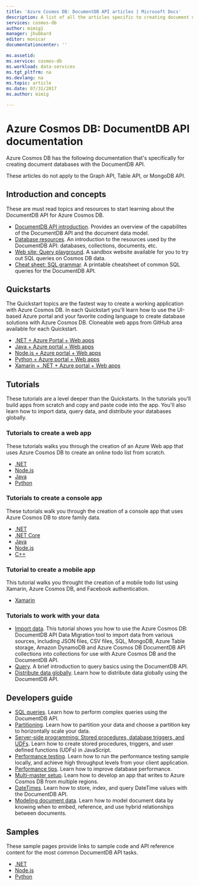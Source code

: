 ```yaml
---
title: 'Azure Cosmos DB: DocumentDB API articles | Microsoft Docs'
description: A list of all the articles specific to creating document databases with the DocumentDB API in Azure Cosmos DB. 
services: cosmos-db
author: mimig1
manager: jhubbard
editor: monicar
documentationcenter: ''

ms.assetid: 
ms.service: cosmos-db
ms.workload: data-services
ms.tgt_pltfrm: na
ms.devlang: na
ms.topic: article
ms.date: 07/31/2017
ms.author: mimig

---
```

# Azure Cosmos DB: DocumentDB API documentation

Azure Cosmos DB has the following documentation that's specifically for creating document databases with the DocumentDB API.

These articles do not apply to the Graph API, Table API, or MongoDB API. 

## Introduction and concepts

These are must read topics and resources to start learning about the DocumentDB API for Azure Cosmos DB.

- [DocumentDB API introduction](documentdb-introduction.md). Provides an overview of the capabilites of the DocumentDB API and the document data model.
- [Database resources](documentdb-resources.md). An introduction to the resources used by the DocumentDB API: databases, collections, documents, etc.
- [Web site: Query playground](https://www.documentdb.com/sql/demo). A sandbox website available for you to try out SQL queries on Cosmos DB data.
- [Cheat sheet: SQL grammar](documentdb-sql-query-cheat-sheet.md). A printable cheatsheet of common SQL queries for the DocumentDB API.

## Quickstarts

The Quickstart topics are the fastest way to create a working application with Azure Cosmos DB. In each Quickstart you'll learn how to use the UI-based Azure portal and your favorite coding language to create database solutions with Azure Cosmos DB. Cloneable web apps from GitHub area available for each Quickstart. 

- [.NET + Azure Portal + Web apps](create-documentdb-dotnet.md)
- [Java + Azure portal + Web apps](create-documentdb-java.md)
- [Node.js + Azure portal + Web apps](create-documentdb-nodejs.md)
- [Python + Azure portal + Web apps](create-documentdb-python.md)
- [Xamarin + .NET + Azure portal + Web apps](create-documentdb-xamarin-dotnet.md)

## Tutorials

These tutorials are a level deeper than the Quickstarts. In the tutorials you'll build apps from scratch and copy and paste code into the app. You'll also learn how to import data, query data, and distribute your databases globally.

### Tutorials to create a web app

These tutorials walks you through the creation of an Azure Web app that uses Azure Cosmos DB to create an online todo list from scratch. 

- [.NET](documentdb-dotnet-application.md)
- [Node.js](documentdb-nodejs-application.md) 
- [Java](documentdb-java-application.md)
- [Python](documentdb-python-application.md)

### Tutorials to create a console app

These tutorials walk you through the creation of a console app that uses Azure Cosmos DB to store family data.  

- [.NET](documentdb-get-started.md)
- [.NET Core](documentdb-dotnetcore-get-started.md) 
- [Java](documentdb-java-get-started.md) 
- [Node.js](documentdb-nodejs-get-started.md) 
- [C++](documentdb-cpp-get-started.md)

### Tutorial to create a mobile app

This tutorial walks you throught the creation of a mobile todo list using Xamarin, Azure Cosmos DB, and Facebook authentication.

- [Xamarin](mobile-apps-with-xamarin.md)

### Tutorials to work with your data

- [Import data](import-data.md). This tutorial shows you how to use the Azure Cosmos DB: DocumentDB API Data Migration tool to import data from various sources, including JSON files, CSV files, SQL, MongoDB, Azure Table storage, Amazon DynamoDB and Azure Cosmos DB DocumentDB API collections into collections for use with Azure Cosmos DB and the DocumentDB API.
- [Query](tutorial-query-documentdb.md). A brief introduction to query basics using the DocumentDB API.
- [Distribute data globally](tutorial-global-distribution-documentdb.md). Learn how to distribute data globally using the DocumentDB API.

## Developers guide

- [SQL queries](documentdb-sql-query.md). Learn how to perform complex queries using the DocumentDB API.
- [Partitioning](documentdb-partition-data.md). Learn how to partition your data and choose a partition key to horizontally scale your data.
- [Server-side programming: Stored procedures, database triggers, and UDFs](programming.md). Learn how to create stored procedures, triggers, and user defined functions (UDFs) in JavaScript. 
- [Performance testing](performance-testing.md). Learn how to run the performance testing sample locally, and achieve high throughput levels from your client application.
- [Performance tips](performance-tips.md). Learn how to improve database performance.
- [Multi-master setup](multi-region-writers.md). Learn how to develop an app that writes to Azure Cosmos DB from multiple regions. 
- [DateTimes](working-with-dates.md). Learn how to store, index, and query DateTime values with the DocumentDB API.
- [Modeling document data](modeling-data.md). Learn how to model document data by knowing when to embed, reference, and use hybrid relationships between documents.  

## Samples

These sample pages provide links to sample code and API reference content for the most common DocumentDB API tasks.

- [.NET](documentdb-dotnet-samples.md)
- [Node.js](documentdb-nodejs-samples.md)
- [Python](documentdb-python-samples.md) 